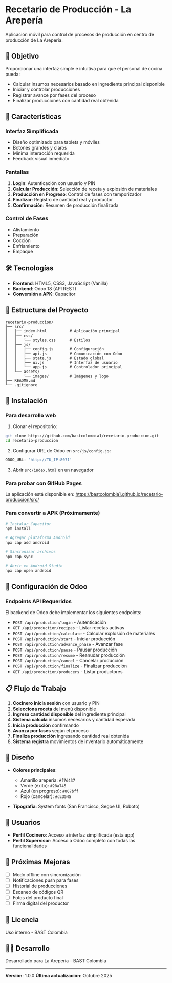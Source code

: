 # Recetario de Producción - La Arepería

Aplicación móvil para control de procesos de producción en centro de producción de La Arepería.

## 🎯 Objetivo

Proporcionar una interfaz simple e intuitiva para que el personal de cocina pueda:
- Calcular insumos necesarios basado en ingrediente principal disponible
- Iniciar y controlar producciones
- Registrar avance por fases del proceso
- Finalizar producciones con cantidad real obtenida

## 📱 Características

### Interfaz Simplificada
- Diseño optimizado para tablets y móviles
- Botones grandes y claros
- Mínima interacción requerida
- Feedback visual inmediato

### Pantallas

1. **Login**: Autenticación con usuario y PIN
2. **Calcular Producción**: Selección de receta y explosión de materiales
3. **Producción en Progreso**: Control de fases con temporizador
4. **Finalizar**: Registro de cantidad real y productor
5. **Confirmación**: Resumen de producción finalizada

### Control de Fases
- Alistamiento
- Preparación
- Cocción
- Enfriamiento
- Empaque

## 🛠️ Tecnologías

- **Frontend**: HTML5, CSS3, JavaScript (Vanilla)
- **Backend**: Odoo 18 (API REST)
- **Conversión a APK**: Capacitor

## 📁 Estructura del Proyecto

```
recetario-produccion/
├── src/
│   ├── index.html          # Aplicación principal
│   ├── css/
│   │   └── styles.css      # Estilos
│   ├── js/
│   │   ├── config.js       # Configuración
│   │   ├── api.js          # Comunicación con Odoo
│   │   ├── state.js        # Estado global
│   │   ├── ui.js           # Interfaz de usuario
│   │   └── app.js          # Controlador principal
│   └── assets/
│       └── images/         # Imágenes y logo
├── README.md
└── .gitignore
```

## 🚀 Instalación

### Para desarrollo web

1. Clonar el repositorio:
```bash
git clone https://github.com/bastcolombia1/recetario-produccion.git
cd recetario-produccion
```

2. Configurar URL de Odoo en `src/js/config.js`:
```javascript
ODOO_URL: 'http://TU_IP:8071'
```

3. Abrir `src/index.html` en un navegador

### Para probar con GitHub Pages

La aplicación está disponible en: https://bastcolombia1.github.io/recetario-produccion/src/

### Para convertir a APK (Próximamente)

```bash
# Instalar Capacitor
npm install

# Agregar plataforma Android
npx cap add android

# Sincronizar archivos
npx cap sync

# Abrir en Android Studio
npx cap open android
```

## 🔧 Configuración de Odoo

### Endpoints API Requeridos

El backend de Odoo debe implementar los siguientes endpoints:

- `POST /api/production/login` - Autenticación
- `GET /api/production/recipes` - Listar recetas activas
- `POST /api/production/calculate` - Calcular explosión de materiales
- `POST /api/production/start` - Iniciar producción
- `POST /api/production/advance_phase` - Avanzar fase
- `POST /api/production/pause` - Pausar producción
- `POST /api/production/resume` - Reanudar producción
- `POST /api/production/cancel` - Cancelar producción
- `POST /api/production/finalize` - Finalizar producción
- `GET /api/production/producers` - Listar productores

## 📋 Flujo de Trabajo

1. **Cocinero inicia sesión** con usuario y PIN
2. **Selecciona receta** del menú disponible
3. **Ingresa cantidad disponible** del ingrediente principal
4. **Sistema calcula** insumos necesarios y cantidad esperada
5. **Inicia producción** confirmando
6. **Avanza por fases** según el proceso
7. **Finaliza producción** ingresando cantidad real obtenida
8. **Sistema registra** movimientos de inventario automáticamente

## 🎨 Diseño

- **Colores principales**:
  - Amarillo arepería: `#f7d437`
  - Verde (éxito): `#28a745`
  - Azul (en progreso): `#007bff`
  - Rojo (cancelar): `#dc3545`

- **Tipografía**: System fonts (San Francisco, Segoe UI, Roboto)

## 👥 Usuarios

- **Perfil Cocinero**: Acceso a interfaz simplificada (esta app)
- **Perfil Supervisor**: Acceso a Odoo completo con todas las funcionalidades

## 📝 Próximas Mejoras

- [ ] Modo offline con sincronización
- [ ] Notificaciones push para fases
- [ ] Historial de producciones
- [ ] Escaneo de códigos QR
- [ ] Fotos del producto final
- [ ] Firma digital del productor

## 📄 Licencia

Uso interno - BAST Colombia

## 👨‍💻 Desarrollo

Desarrollado para La Arepería - BAST Colombia

---

**Versión**: 1.0.0
**Última actualización**: Octubre 2025
